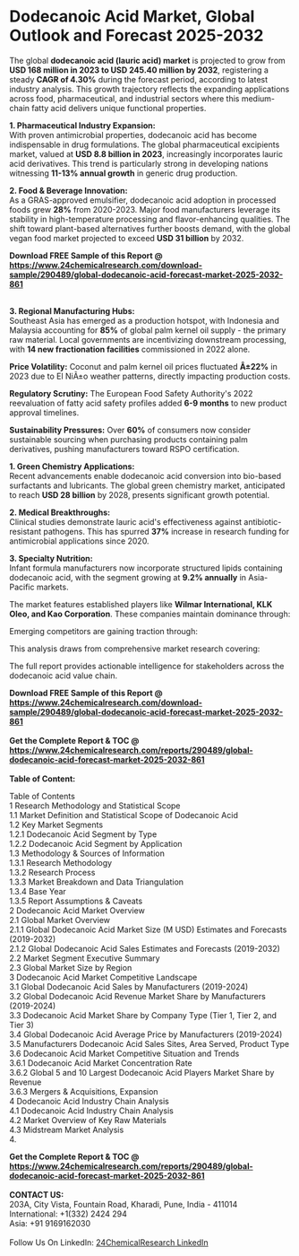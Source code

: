 <h1>Dodecanoic Acid Market, Global Outlook and Forecast 2025-2032</h1><p>The global <strong>dodecanoic acid (lauric acid) market</strong> is projected to grow from <strong>USD 168 million in 2023 to USD 245.40 million by 2032</strong>, registering a steady <strong>CAGR of 4.30%</strong> during the forecast period, according to latest industry analysis. This growth trajectory reflects the expanding applications across food, pharmaceutical, and industrial sectors where this medium-chain fatty acid delivers unique functional properties.</p><p><strong>1. Pharmaceutical Industry Expansion:</strong><br>
With proven antimicrobial properties, dodecanoic acid has become indispensable in drug formulations. The global pharmaceutical excipients market, valued at <strong>USD 8.8 billion in 2023</strong>, increasingly incorporates lauric acid derivatives. This trend is particularly strong in developing nations witnessing <strong>11-13% annual growth</strong> in generic drug production.</p><p><strong>2. Food &amp; Beverage Innovation:</strong><br>
As a GRAS-approved emulsifier, dodecanoic acid adoption in processed foods grew <strong>28%</strong> from 2020-2023. Major food manufacturers leverage its stability in high-temperature processing and flavor-enhancing qualities. The shift toward plant-based alternatives further boosts demand, with the global vegan food market projected to exceed <strong>USD 31 billion</strong> by 2032.</p><div><b>Download FREE Sample of this Report @ 
            <a href="https://www.24chemicalresearch.com/download-sample/290489/global-dodecanoic-acid-forecast-market-2025-2032-861">
            https://www.24chemicalresearch.com/download-sample/290489/global-dodecanoic-acid-forecast-market-2025-2032-861</a></b></div><br><p><strong>3. Regional Manufacturing Hubs:</strong><br>
Southeast Asia has emerged as a production hotspot, with Indonesia and Malaysia accounting for <strong>85%</strong> of global palm kernel oil supply - the primary raw material. Local governments are incentivizing downstream processing, with <strong>14 new fractionation facilities</strong> commissioned in 2022 alone.</p><p><strong>Price Volatility:</strong> Coconut and palm kernel oil prices fluctuated <strong>Â±22%</strong> in 2023 due to El NiÃ±o weather patterns, directly impacting production costs.</p><p><strong>Regulatory Scrutiny:</strong> The European Food Safety Authority's 2022 reevaluation of fatty acid safety profiles added <strong>6-9 months</strong> to new product approval timelines.</p><p><strong>Sustainability Pressures:</strong> Over <strong>60%</strong> of consumers now consider sustainable sourcing when purchasing products containing palm derivatives, pushing manufacturers toward RSPO certification.</p><p><strong>1. Green Chemistry Applications:</strong><br>
Recent advancements enable dodecanoic acid conversion into bio-based surfactants and lubricants. The global green chemistry market, anticipated to reach <strong>USD 28 billion</strong> by 2028, presents significant growth potential.</p><p><strong>2. Medical Breakthroughs:</strong><br>
Clinical studies demonstrate lauric acid's effectiveness against antibiotic-resistant pathogens. This has spurred <strong>37%</strong> increase in research funding for antimicrobial applications since 2020.</p><p><strong>3. Specialty Nutrition:</strong><br>
Infant formula manufacturers now incorporate structured lipids containing dodecanoic acid, with the segment growing at <strong>9.2% annually</strong> in Asia-Pacific markets.</p><p>The market features established players like <strong>Wilmar International, KLK Oleo, and Kao Corporation</strong>. These companies maintain dominance through:</p><p>Emerging competitors are gaining traction through:</p><p>This analysis draws from comprehensive market research covering:</p><p>The full report provides actionable intelligence for stakeholders across the dodecanoic acid value chain.</p><div><b>Download FREE Sample of this Report @ 
            <a href="https://www.24chemicalresearch.com/download-sample/290489/global-dodecanoic-acid-forecast-market-2025-2032-861">
            https://www.24chemicalresearch.com/download-sample/290489/global-dodecanoic-acid-forecast-market-2025-2032-861</a></b></div><br><div><b>Get the Complete Report & TOC @ 
            <a href="https://www.24chemicalresearch.com/reports/290489/global-dodecanoic-acid-forecast-market-2025-2032-861">
            https://www.24chemicalresearch.com/reports/290489/global-dodecanoic-acid-forecast-market-2025-2032-861</a></b></div><br>
            <b>Table of Content:</b><p>Table of Contents<br />
1 Research Methodology and Statistical Scope<br />
1.1 Market Definition and Statistical Scope of Dodecanoic Acid<br />
1.2 Key Market Segments<br />
1.2.1 Dodecanoic Acid Segment by Type<br />
1.2.2 Dodecanoic Acid Segment by Application<br />
1.3 Methodology & Sources of Information<br />
1.3.1 Research Methodology<br />
1.3.2 Research Process<br />
1.3.3 Market Breakdown and Data Triangulation<br />
1.3.4 Base Year<br />
1.3.5 Report Assumptions & Caveats<br />
2 Dodecanoic Acid Market Overview<br />
2.1 Global Market Overview<br />
2.1.1 Global Dodecanoic Acid Market Size (M USD) Estimates and Forecasts (2019-2032)<br />
2.1.2 Global Dodecanoic Acid Sales Estimates and Forecasts (2019-2032)<br />
2.2 Market Segment Executive Summary<br />
2.3 Global Market Size by Region<br />
3 Dodecanoic Acid Market Competitive Landscape<br />
3.1 Global Dodecanoic Acid Sales by Manufacturers (2019-2024)<br />
3.2 Global Dodecanoic Acid Revenue Market Share by Manufacturers (2019-2024)<br />
3.3 Dodecanoic Acid Market Share by Company Type (Tier 1, Tier 2, and Tier 3)<br />
3.4 Global Dodecanoic Acid Average Price by Manufacturers (2019-2024)<br />
3.5 Manufacturers Dodecanoic Acid Sales Sites, Area Served, Product Type<br />
3.6 Dodecanoic Acid Market Competitive Situation and Trends<br />
3.6.1 Dodecanoic Acid Market Concentration Rate<br />
3.6.2 Global 5 and 10 Largest Dodecanoic Acid Players Market Share by Revenue<br />
3.6.3 Mergers & Acquisitions, Expansion<br />
4 Dodecanoic Acid Industry Chain Analysis<br />
4.1 Dodecanoic Acid Industry Chain Analysis<br />
4.2 Market Overview of Key Raw Materials<br />
4.3 Midstream Market Analysis<br />
4.</p><div><b>Get the Complete Report & TOC @ 
            <a href="https://www.24chemicalresearch.com/reports/290489/global-dodecanoic-acid-forecast-market-2025-2032-861">
            https://www.24chemicalresearch.com/reports/290489/global-dodecanoic-acid-forecast-market-2025-2032-861</a></b></div><br><b>CONTACT US:</b><br>
            203A, City Vista, Fountain Road, Kharadi, Pune, India - 411014<br>
            International: +1(332) 2424 294<br>
            Asia: +91 9169162030 <br><br>
            Follow Us On LinkedIn: <a href="https://www.linkedin.com/company/24chemicalresearch/">24ChemicalResearch LinkedIn</a>